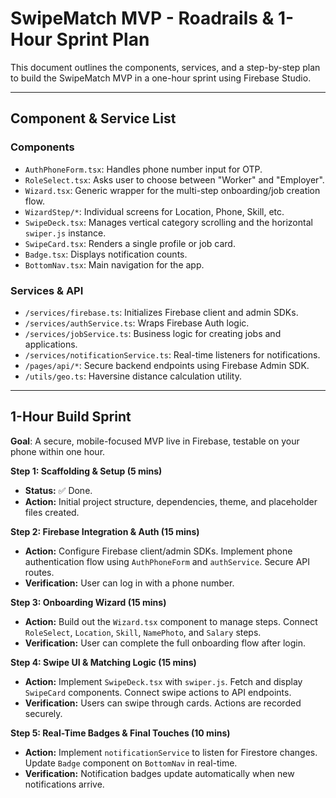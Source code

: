 # SwipeMatch MVP - Roadrails & 1-Hour Sprint Plan

This document outlines the components, services, and a step-by-step plan to build the SwipeMatch MVP in a one-hour sprint using Firebase Studio.

---

## Component & Service List

### Components
- `AuthPhoneForm.tsx`: Handles phone number input for OTP.
- `RoleSelect.tsx`: Asks user to choose between "Worker" and "Employer".
- `Wizard.tsx`: Generic wrapper for the multi-step onboarding/job creation flow.
- `WizardStep/*`: Individual screens for Location, Phone, Skill, etc.
- `SwipeDeck.tsx`: Manages vertical category scrolling and the horizontal `swiper.js` instance.
- `SwipeCard.tsx`: Renders a single profile or job card.
- `Badge.tsx`: Displays notification counts.
- `BottomNav.tsx`: Main navigation for the app.

### Services & API
- `/services/firebase.ts`: Initializes Firebase client and admin SDKs.
- `/services/authService.ts`: Wraps Firebase Auth logic.
- `/services/jobService.ts`: Business logic for creating jobs and applications.
- `/services/notificationService.ts`: Real-time listeners for notifications.
- `/pages/api/*`: Secure backend endpoints using Firebase Admin SDK.
- `/utils/geo.ts`: Haversine distance calculation utility.

---

## 1-Hour Build Sprint

**Goal**: A secure, mobile-focused MVP live in Firebase, testable on your phone within one hour.

**Step 1: Scaffolding & Setup (5 mins)**
- **Status:** ✅ Done.
- **Action:** Initial project structure, dependencies, theme, and placeholder files created.

**Step 2: Firebase Integration & Auth (15 mins)**
- **Action:** Configure Firebase client/admin SDKs. Implement phone authentication flow using `AuthPhoneForm` and `authService`. Secure API routes.
- **Verification:** User can log in with a phone number.

**Step 3: Onboarding Wizard (15 mins)**
- **Action:** Build out the `Wizard.tsx` component to manage steps. Connect `RoleSelect`, `Location`, `Skill`, `NamePhoto`, and `Salary` steps.
- **Verification:** User can complete the full onboarding flow after login.

**Step 4: Swipe UI & Matching Logic (15 mins)**
- **Action:** Implement `SwipeDeck.tsx` with `swiper.js`. Fetch and display `SwipeCard` components. Connect swipe actions to API endpoints.
- **Verification:** Users can swipe through cards. Actions are recorded securely.

**Step 5: Real-Time Badges & Final Touches (10 mins)**
- **Action:** Implement `notificationService` to listen for Firestore changes. Update `Badge` component on `BottomNav` in real-time.
- **Verification:** Notification badges update automatically when new notifications arrive.
